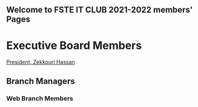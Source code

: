 ## Welcome to FSTE IT CLUB 2021-2022 members' Pages
<!---
You can use the [editor on GitHub](https://github.com/FSTEITCLUB/2122members/edit/gh-pages/index.md) to maintain and preview the content for your website in Markdown files.

Whenever you commit to this repository, GitHub Pages will run [Jekyll](https://jekyllrb.com/) to rebuild the pages in your site, from the content in your Markdown files.
--->

# Executive Board Members
[President, Zekkouri Hassan](./zekkourihassan.md)
## Branch Managers
### Web Branch Members


